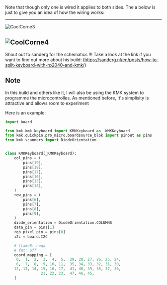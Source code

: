 Note that though only one is wired it applies to both sides.
The a below is just to give you an idea of how the wiring works: 


---
![CoolCorne3](https://github.com/Joe-BN/Corne_Keyboard/assets/128038111/7688199c-8f62-440f-b4f6-f9bf333bbca6)

![CoolCorne4](https://github.com/Joe-BN/Corne_Keyboard/assets/128038111/e214ec64-e33a-4d36-9462-b9759ce47652)
---


Shout out to sanderg for the schematics !!!
Take a look at the link if you want to find out more about his build: (https://sanderg.nl/en/posts/how-to-split-keyboard-with-rp2040-and-kmk/)

## Note ##
In this build and others like it, I will also be using the KMK system to programme the microcontrolles.
As mentioned before, It's simplisity is attractive and allows room to experiment

Here is an example:

```python
import board

from kmk.kmk_keyboard import KMKKeyboard as _KMKKeyboard
from kmk.quickpin.pro_micro.boardsource_blok import pinout as pins
from kmk.scanners import DiodeOrientation


class KMKKeyboard(_KMKKeyboard):
    col_pins = (
        pins[19],
        pins[18],
        pins[17],
        pins[16],
        pins[15],
        pins[14],
    )
    row_pins = (
        pins[6],
        pins[7],
        pins[8],
        pins[9],
    )
    diode_orientation = DiodeOrientation.COLUMNS
    data_pin = pins[1]
    rgb_pixel_pin = pins[0]
    i2c = board.I2C

    # flake8: noqa
    # fmt: off
    coord_mapping = [
     0,  1,  2,  3,  4,  5,  29, 28, 27, 26, 25, 24,
     6,  7,  8,  9, 10, 11,  35, 34, 33, 32, 31, 30,
    12, 13, 14, 15, 16, 17,  41, 40, 39, 38, 37, 36,
                21, 22, 23,  47, 46, 45,
    ]
```
